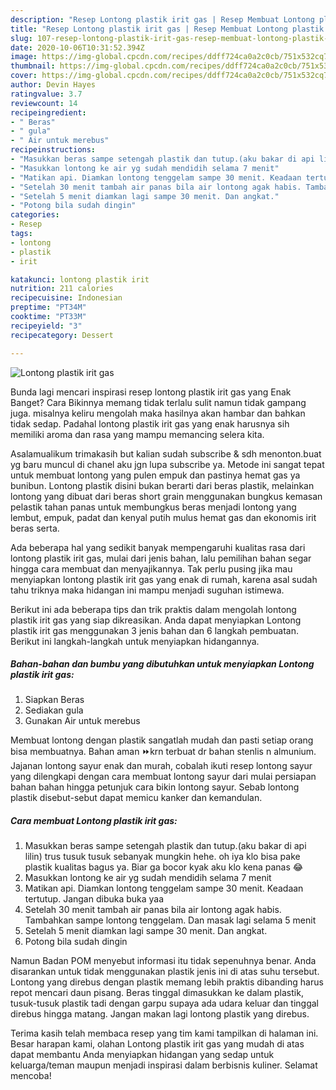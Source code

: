 ```yaml
---
description: "Resep Lontong plastik irit gas | Resep Membuat Lontong plastik irit gas Yang Menggugah Selera"
title: "Resep Lontong plastik irit gas | Resep Membuat Lontong plastik irit gas Yang Menggugah Selera"
slug: 107-resep-lontong-plastik-irit-gas-resep-membuat-lontong-plastik-irit-gas-yang-menggugah-selera
date: 2020-10-06T10:31:52.394Z
image: https://img-global.cpcdn.com/recipes/ddff724ca0a2c0cb/751x532cq70/lontong-plastik-irit-gas-foto-resep-utama.jpg
thumbnail: https://img-global.cpcdn.com/recipes/ddff724ca0a2c0cb/751x532cq70/lontong-plastik-irit-gas-foto-resep-utama.jpg
cover: https://img-global.cpcdn.com/recipes/ddff724ca0a2c0cb/751x532cq70/lontong-plastik-irit-gas-foto-resep-utama.jpg
author: Devin Hayes
ratingvalue: 3.7
reviewcount: 14
recipeingredient:
- " Beras"
- " gula"
- " Air untuk merebus"
recipeinstructions:
- "Masukkan beras sampe setengah plastik dan tutup.(aku bakar di api lilin) trus tusuk tusuk sebanyak mungkin hehe. oh iya klo bisa pake plastik kualitas bagus ya. Biar ga bocor kyak aku klo kena panas 😂"
- "Masukkan lontong ke air yg sudah mendidih selama 7 menit"
- "Matikan api. Diamkan lontong tenggelam sampe 30 menit. Keadaan tertutup. Jangan dibuka buka yaa"
- "Setelah 30 menit tambah air panas bila air lontong agak habis. Tambahkan sampe lontong tenggelam. Dan masak lagi selama 5 menit"
- "Setelah 5 menit diamkan lagi sampe 30 menit. Dan angkat."
- "Potong bila sudah dingin"
categories:
- Resep
tags:
- lontong
- plastik
- irit

katakunci: lontong plastik irit 
nutrition: 211 calories
recipecuisine: Indonesian
preptime: "PT34M"
cooktime: "PT33M"
recipeyield: "3"
recipecategory: Dessert

---
```



![Lontong plastik irit gas](https://img-global.cpcdn.com/recipes/ddff724ca0a2c0cb/751x532cq70/lontong-plastik-irit-gas-foto-resep-utama.jpg)

Bunda lagi mencari inspirasi resep lontong plastik irit gas yang Enak Banget? Cara Bikinnya memang tidak terlalu sulit namun tidak gampang juga. misalnya keliru mengolah maka hasilnya akan hambar dan bahkan tidak sedap. Padahal lontong plastik irit gas yang enak harusnya sih memiliki aroma dan rasa yang mampu memancing selera kita.

Asalamualikum trimakasih but kalian sudah subscribe &amp; sdh menonton.buat yg baru muncul di chanel aku jgn lupa subscribe ya. Metode ini sangat tepat untuk membuat lontong yang pulen empuk dan pastinya hemat gas ya bunibun. Lontong plastik disini bukan berarti dari beras plastik, melainkan lontong yang dibuat dari beras short grain menggunakan bungkus kemasan pelastik tahan panas untuk membungkus beras menjadi lontong yang lembut, empuk, padat dan kenyal putih mulus hemat gas dan ekonomis irit beras serta.

Ada beberapa hal yang sedikit banyak mempengaruhi kualitas rasa dari lontong plastik irit gas, mulai dari jenis bahan, lalu pemilihan bahan segar hingga cara membuat dan menyajikannya. Tak perlu pusing jika mau menyiapkan lontong plastik irit gas yang enak di rumah, karena asal sudah tahu triknya maka hidangan ini mampu menjadi suguhan istimewa.


Berikut ini ada beberapa tips dan trik praktis dalam mengolah lontong plastik irit gas yang siap dikreasikan. Anda dapat menyiapkan Lontong plastik irit gas menggunakan 3 jenis bahan dan 6 langkah pembuatan. Berikut ini langkah-langkah untuk menyiapkan hidangannya.

<!--inarticleads1-->

##### Bahan-bahan dan bumbu yang dibutuhkan untuk menyiapkan Lontong plastik irit gas:

1. Siapkan  Beras
1. Sediakan  gula
1. Gunakan  Air untuk merebus


Membuat lontong dengan plastik sangatlah mudah dan pasti setiap orang bisa membuatnya. Bahan aman ⏩krn terbuat dr bahan stenlis n almunium. Jajanan lontong sayur enak dan murah, cobalah ikuti resep lontong sayur yang dilengkapi dengan cara membuat lontong sayur dari mulai persiapan bahan bahan hingga petunjuk cara bikin lontong sayur. Sebab lontong plastik disebut-sebut dapat memicu kanker dan kemandulan. 

<!--inarticleads2-->

##### Cara membuat Lontong plastik irit gas:

1. Masukkan beras sampe setengah plastik dan tutup.(aku bakar di api lilin) trus tusuk tusuk sebanyak mungkin hehe. oh iya klo bisa pake plastik kualitas bagus ya. Biar ga bocor kyak aku klo kena panas 😂
1. Masukkan lontong ke air yg sudah mendidih selama 7 menit
1. Matikan api. Diamkan lontong tenggelam sampe 30 menit. Keadaan tertutup. Jangan dibuka buka yaa
1. Setelah 30 menit tambah air panas bila air lontong agak habis. Tambahkan sampe lontong tenggelam. Dan masak lagi selama 5 menit
1. Setelah 5 menit diamkan lagi sampe 30 menit. Dan angkat.
1. Potong bila sudah dingin


Namun Badan POM menyebut informasi itu tidak sepenuhnya benar. Anda disarankan untuk tidak menggunakan plastik jenis ini di atas suhu tersebut. Lontong yang direbus dengan plastik memang lebih praktis dibanding harus repot mencari daun pisang. Beras tinggal dimasukkan ke dalam plastik, tusuk-tusuk plastik tadi dengan garpu supaya ada udara keluar dan tinggal direbus hingga matang. Jangan makan lagi lontong plastik yang direbus. 

Terima kasih telah membaca resep yang tim kami tampilkan di halaman ini. Besar harapan kami, olahan Lontong plastik irit gas yang mudah di atas dapat membantu Anda menyiapkan hidangan yang sedap untuk keluarga/teman maupun menjadi inspirasi dalam berbisnis kuliner. Selamat mencoba!
